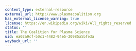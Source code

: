 ```yaml
---
content_type: external-resource
external_url: http://www.plasmacoalition.org
has_external_license_warning: true
license: https://en.wikipedia.org/wiki/All_rights_reserved
status: ''
title: The Coalition for Plasma Science
uid: ea02a9cf-b0c1-4482-94e5-20985a5bfe3a
wayback_url: ''
---
```

